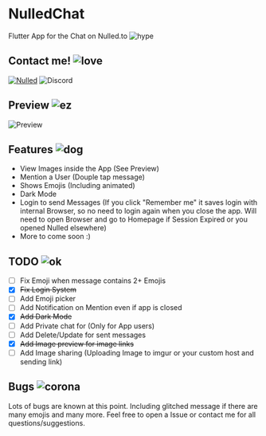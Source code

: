 # NulledChat
Flutter App for the Chat on Nulled.to ![hype](https://static.nulled.to/public/style_emoticons/default/hypers.png)

## Contact me! ![love](https://static.nulled.to/public/style_emoticons/default/pepolove.png)
[![Nulled](https://img.shields.io/badge/Nulled-Muckie-red.svg)](https://www.nulled.to/user/1279775-muckie)
![Discord](https://img.shields.io/badge/Discord-Muckie%230001-blueviolet)

## Preview ![ez](https://static.nulled.to/public/style_emoticons/default/ezezez.png)
![Preview](https://what-the.fuck-nig.ga/4515_980U2VK3QH.gif)

## Features ![dog](https://static.nulled.to/public/style_emoticons/default/cooldoge.gif)
- View Images inside the App (See Preview)
- Mention a User (Douple tap message)
- Shows Emojis (Including animated)
- Dark Mode
- Login to send Messages (If you click "Remember me" it saves login with internal Browser, so no need to login again when you close the app. Will need to open Browser and go to Homepage if Session Expired or you opened Nulled elsewhere)
- More to come soon :)

## TODO ![ok](https://static.nulled.to/public/style_emoticons/default/ok.png)
- [ ] Fix Emoji when message contains 2+ Emojis
- [x] ~~Fix Login System~~
- [ ] Add Emoji picker
- [ ] Add Notification on Mention even if app is closed
- [x] ~~Add Dark Mode~~
- [ ] Add Private chat for (Only for App users)
- [ ] Add Delete/Update for sent messages
- [x] ~~Add Image preview for image links~~
- [ ] Add Image sharing (Uploading Image to imgur or your custom host and sending link)

## Bugs ![corona](https://static.nulled.to/public/style_emoticons/default/coronaS.png)
Lots of bugs are known at this point. Including glitched message if there are many emojis and many more. Feel free to open a Issue or contact me for all questions/suggestions.



